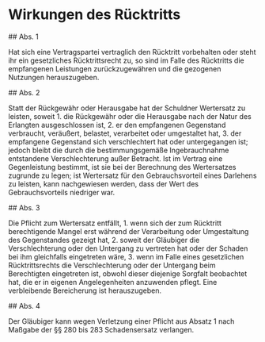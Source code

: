 # Wirkungen des Rücktritts



\#\# Abs. 1

 Hat sich eine Vertragspartei vertraglich den Rücktritt vorbehalten oder steht ihr ein gesetzliches Rücktrittsrecht zu, so sind im Falle des Rücktritts die empfangenen Leistungen zurückzugewähren und die gezogenen Nutzungen herauszugeben.

\#\# Abs. 2

 Statt der Rückgewähr oder Herausgabe hat der Schuldner Wertersatz zu leisten, soweit  1\.
 die Rückgewähr oder die Herausgabe nach der Natur des Erlangten ausgeschlossen ist,
 2\.
 er den empfangenen Gegenstand verbraucht, veräußert, belastet, verarbeitet oder umgestaltet hat,
 3\.
 der empfangene Gegenstand sich verschlechtert hat oder untergegangen ist; jedoch bleibt die durch die bestimmungsgemäße Ingebrauchnahme entstandene Verschlechterung außer Betracht.
Ist im Vertrag eine Gegenleistung bestimmt, ist sie bei der Berechnung des Wertersatzes zugrunde zu legen; ist Wertersatz für den Gebrauchsvorteil eines Darlehens zu leisten, kann nachgewiesen werden, dass der Wert des Gebrauchsvorteils niedriger war.

\#\# Abs. 3

 Die Pflicht zum Wertersatz entfällt,  1\.
 wenn sich der zum Rücktritt berechtigende Mangel erst während der Verarbeitung oder Umgestaltung des Gegenstandes gezeigt hat,
 2\.
 soweit der Gläubiger die Verschlechterung oder den Untergang zu vertreten hat oder der Schaden bei ihm gleichfalls eingetreten wäre,
 3\.
 wenn im Falle eines gesetzlichen Rücktrittsrechts die Verschlechterung oder der Untergang beim Berechtigten eingetreten ist, obwohl dieser diejenige Sorgfalt beobachtet hat, die er in eigenen Angelegenheiten anzuwenden pflegt.
Eine verbleibende Bereicherung ist herauszugeben.

\#\# Abs. 4

 Der Gläubiger kann wegen Verletzung einer Pflicht aus Absatz 1 nach Maßgabe der §§ 280 bis 283 Schadensersatz verlangen. 

